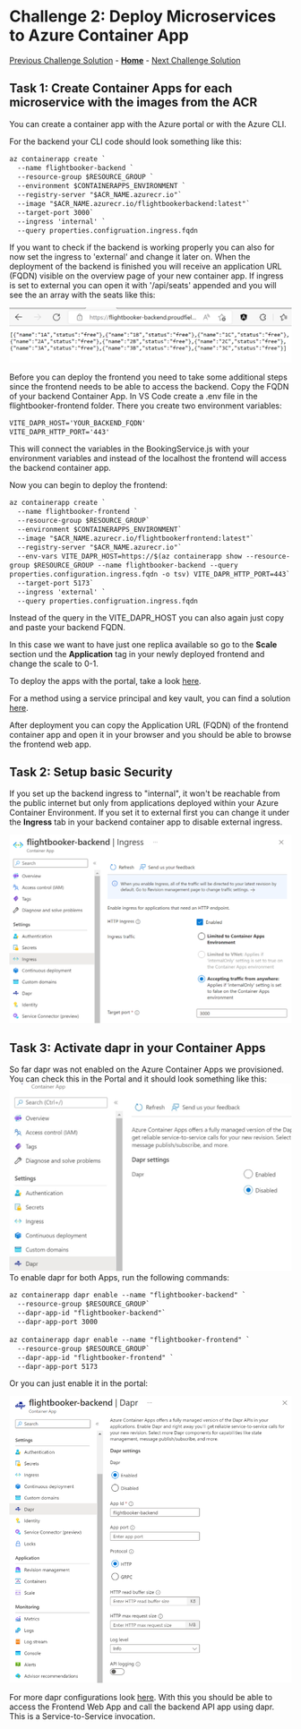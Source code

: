 # Challenge 2: Deploy Microservices to Azure Container App

[Previous Challenge Solution](01-Build-and-push-locally-solution.md) - **[Home](../README.md)** - [Next Challenge Solution](03-GitHub-Actions-solution.md)

## Task 1: Create Container Apps for each microservice with the images from the ACR

You can create a container app with the Azure portal or with the Azure CLI.

For the backend your CLI code should look something like this:

```
az containerapp create `
  --name flightbooker-backend `
  --resource-group $RESOURCE_GROUP `
  --environment $CONTAINERAPPS_ENVIRONMENT `
  --registry-server "$ACR_NAME.azurecr.io"`
  --image "$ACR_NAME.azurecr.io/flightbookerbackend:latest"`
  --target-port 3000`
  --ingress 'internal' `
  --query properties.configruation.ingress.fqdn
```

If you want to check if the backend is working properly you can also for now set the ingress to 'external' and change it later on.
When the deployment of the backend is finished you will receive an application URL (FQDN) visible on the overview page of your new container app. If ingress is set to external you can open it with '/api/seats' appended and you will see the an array with the seats like this:

![seatarray](../Images/seatarray.png)

Before you can deploy the frontend you need to take some additional steps since the frontend needs to be able to access the backend. Copy the FQDN of your backend Container App. In VS Code create a .env file in the flightbooker-frontend folder. There you create two environment variables:

```
VITE_DAPR_HOST='YOUR_BACKEND_FQDN'
VITE_DAPR_HTTP_PORT='443'
```

This will connect the variables in the BookingService.js with your environment variables and instead of the localhost the frontend will access the backend container app.

Now you can begin to deploy the frontend:

```
az containerapp create `
  --name flightbooker-frontend `
  --resource-group $RESOURCE_GROUP`
  --environment $CONTAINERAPPS_ENVIRONMENT`
  --image "$ACR_NAME.azurecr.io/flightbookerfrontend:latest"`
  --registry-server "$ACR_NAME.azurecr.io"`
  --env-vars VITE_DAPR_HOST=https://$(az containerapp show --resource-group $RESOURCE_GROUP --name flightbooker-backend --query properties.configuration.ingress.fqdn -o tsv) VITE_DAPR_HTTP_PORT=443`
  --target-port 5173`
  --ingress 'external' `
  --query properties.configruation.ingress.fqdn
```

Instead of the query in the VITE_DAPR_HOST you can also again just copy and paste your backend FQDN.

In this case we want to have just one replica available so go to the <b>Scale</b> section und the <b>Application</b> tag in your newly deployed frontend and change the scale to 0-1.

To deploy the apps with the portal, take a look [here](https://learn.microsoft.com/en-us/azure/container-apps/get-started-existing-container-image-portal?pivots=container-apps-private-registry).

For a method using a service principal and key vault, you can find a solution [here](https://learn.microsoft.com/en-us/azure/container-instances/container-instances-using-azure-container-registry).

After deployment you can copy the Application URL (FQDN) of the frontend container app and open it in your browser and you should be able to browse the frontend web app.

## Task 2: Setup basic Security

If you set up the backend ingress to "internal", it won't be reachable from the public internet but only from applications deployed within your Azure Container Environment.
If you set it to external first you can change it under the <b>Ingress</b> tab in your backend container app to disable external ingress.

![ingress-internal](../Images/ingress.png)

## Task 3: Activate dapr in your Container Apps

So far dapr was not enabled on the Azure Container Apps we provisioned. You can check this in the Portal and it should look something like this:
![dapr-disabled](../Images/dapr-disabled.png)
<br>
To enable dapr for both Apps, run the following commands:

```
az containerapp dapr enable --name "flightbooker-backend" `
  --resource-group $RESOURCE_GROUP`
  --dapr-app-id "flightbooker-backend"`
  --dapr-app-port 3000

az containerapp dapr enable --name "flightbooker-frontend" `
  --resource-group $RESOURCE_GROUP`
  --dapr-app-id "flightbooker-frontend" `
  --dapr-app-port 5173
```

Or you can just enable it in the portal:

![dapr-enabled](../Images/dapr-enabled.png)

For more dapr configurations look [here](https://learn.microsoft.com/en-us/azure/container-apps/dapr-overview?tabs=bicep1%2Cyaml).
With this you should be able to access the Frontend Web App and call the backend API app using dapr. This is a Service-to-Service invocation.

